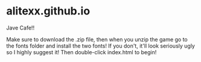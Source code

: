 # alitexx.github.io
Jave Cafe!!

Make sure to download the .zip file, then when you unzip the game go to the fonts folder and install the two fonts! If you don't, it'll look seriously ugly so I highly suggest it! Then double-click index.html to begin!
